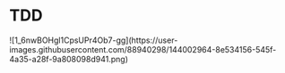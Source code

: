 # TDD
<div style="witdth=200px">![1_6nwBOHgl1CpsUPr4Ob7-gg](https://user-images.githubusercontent.com/88940298/144002964-8e534156-545f-4a35-a28f-9a808098d941.png)  <div>

